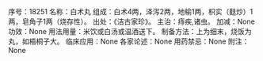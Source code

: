 序号：18251
名称：白术丸
组成：白术4两，泽泻2两，地榆1两，枳实（麸炒）1两，皂角子1两（烧存性）。
出处：《洁古家珍》。
主治：痔疾,诸虫。
加减：None
功效：None
用法用量：米饮或白汤或温酒送下。
制备方法：上为细末，烧饭为丸，如梧桐子大。
临床应用：None
各家论述：None
用药禁忌：None
附注：None
